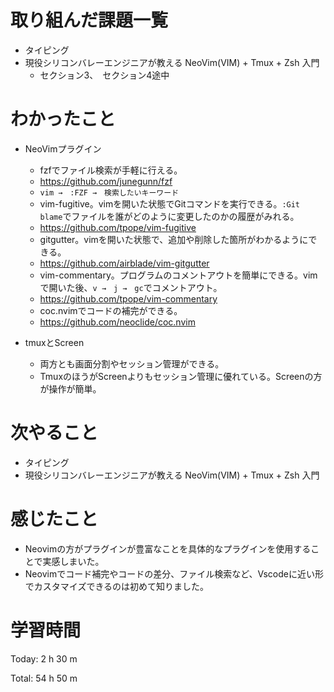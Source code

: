 # 取り組んだ課題一覧
- タイピング
- 現役シリコンバレーエンジニアが教える NeoVim(VIM) + Tmux + Zsh 入門
  - セクション3、　セクション4途中
  
# わかったこと
- NeoVimプラグイン
  - fzfでファイル検索が手軽に行える。
  - https://github.com/junegunn/fzf
  - `vim →　:FZF →　検索したいキーワード`
  - vim-fugitive。vimを開いた状態でGitコマンドを実行できる。`:Git blame`でファイルを誰がどのように変更したのかの履歴がみれる。
  - https://github.com/tpope/vim-fugitive
  - gitgutter。vimを開いた状態で、追加や削除した箇所がわかるようにできる。
  - https://github.com/airblade/vim-gitgutter
  - vim-commentary。プログラムのコメントアウトを簡単にできる。vimで開いた後、`v →　j →　gc`でコメントアウト。
  - https://github.com/tpope/vim-commentary
  - coc.nvimでコードの補完ができる。
  - https://github.com/neoclide/coc.nvim

- tmuxとScreen
  - 両方とも画面分割やセッション管理ができる。
  - TmuxのほうがScreenよりもセッション管理に優れている。Screenの方が操作が簡単。

# 次やること
- タイピング
- 現役シリコンバレーエンジニアが教える NeoVim(VIM) + Tmux + Zsh 入門

# 感じたこと
- Neovimの方がプラグインが豊富なことを具体的なプラグインを使用することで実感しまいた。
- Neovimでコード補完やコードの差分、ファイル検索など、Vscodeに近い形でカスタマイズできるのは初めて知りました。

# 学習時間
Today: 2 h 30 m

Total: 54 h 50 m

